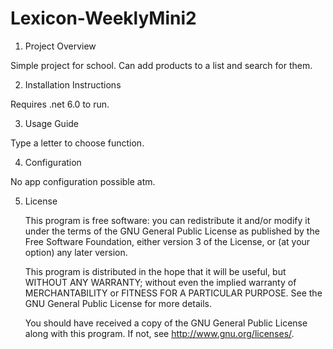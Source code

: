 # Lexicon-WeeklyMini2
1. Project Overview
   
Simple project for school. Can add products to a list and search for them.

2. Installation Instructions
   
Requires .net 6.0 to run. 

3. Usage Guide
   
Type a letter to choose function. 

4. Configuration
   
No app configuration possible atm. 


5. License

   This program is free software: you can redistribute it and/or modify
    it under the terms of the GNU General Public License as published by
    the Free Software Foundation, either version 3 of the License, or
    (at your option) any later version.

    This program is distributed in the hope that it will be useful,
    but WITHOUT ANY WARRANTY; without even the implied warranty of
    MERCHANTABILITY or FITNESS FOR A PARTICULAR PURPOSE.  See the
    GNU General Public License for more details.

    You should have received a copy of the GNU General Public License
    along with this program.  If not, see <http://www.gnu.org/licenses/>.

